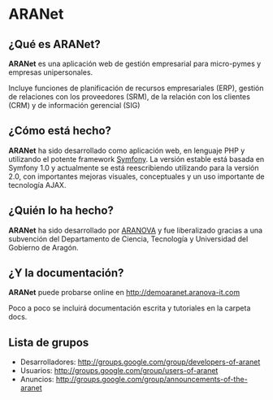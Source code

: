 ARANet
======

¿Qué es ARANet?
---------------

**ARANet** es una aplicación web de gestión empresarial para micro-pymes y empresas unipersonales.

Incluye funciones de planificación de recursos empresariales (ERP), gestión de relaciones con los proveedores (SRM), de la relación con los clientes (CRM) y de información gerencial (SIG)

¿Cómo está hecho?
------------------------

**ARANet** ha sido desarrollado como aplicación web, en lenguaje PHP y utilizando el potente framework [Symfony](http://www.symfony.com). La versión estable está basada en Symfony 1.0 y actualmente se está reescribiendo utilizando para la versión 2.0, con importantes mejoras visuales, conceptuales y un uso importante de tecnología AJAX.

¿Quién lo ha hecho?
-------------------

**ARANet** ha sido desarrollado por [ARANOVA](http://www.aranova.es) y fue liberalizado gracias a una subvención del Departamento de Ciencia, Tecnología y Universidad del Gobierno de Aragón.

¿Y la documentación?
--------------------

**ARANet** puede probarse online en http://demoaranet.aranova-it.com

Poco a poco se incluirá documentación escrita y tutoriales en la carpeta docs.

Lista de grupos
---------------

* Desarrolladores: http://groups.google.com/group/developers-of-aranet
* Usuarios: http://groups.google.com/group/users-of-aranet
* Anuncios: http://groups.google.com/group/announcements-of-the-aranet